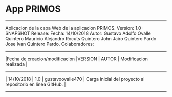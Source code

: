 # App PRIMOS
*****************************************************************************************************************************************
Aplicacion de la capa Web de la aplicacion PRIMOS.
Version: 1.0-SNAPSHOT
Release: 
Fecha: 14/10/2018
Autor: Gustavo Adolfo Ovalle Quintero
	   Mauricio Alejandro Rocuts Quintero
	   John Jairo Quintero Pardo
	   Jose Ivan Quintero Pardo.
Colaboradores:
******************************************************************************************************************************************
|Fecha de creacion/modificacion |VERSION |           AUTOR          |                    Modificacion realizada                          |
******************************************************************************************************************************************
|			14/10/2018          |  1.0   |	    gustavoovalle470    | Carga inicial del proyecto al repositorio en linea GitHub.         |
******************************************************************************************************************************************
